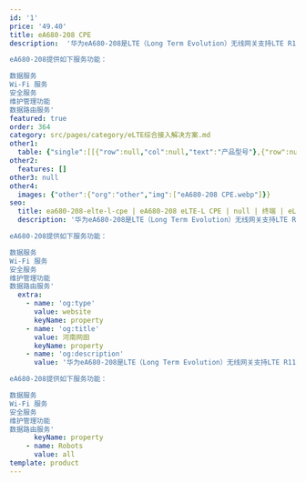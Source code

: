 ```yaml
---
id: '1'
price: '49.40'
title: eA680-208 CPE
description:  '华为eA680-208是LTE（Long Term Evolution）无线网关支持LTE R11/R12标准，支持有线和无线网络接入，承担LTE无线广域网数据、本地有线或无线局域网数据之间的转换任务，具备回传功能，可独立使用，支持室外部署。

eA680-208提供如下服务功能：

数据服务
Wi-Fi 服务
安全服务
维护管理功能
数据路由服务'
featured: true
order: 364
category: src/pages/category/eLTE综合接入解决方案.md
other1: 
  table: {"single":[[{"row":null,"col":null,"text":"产品型号"},{"row":null,"col":null,"text":"eA680-208 CPE"}],[{"row":null,"col":null,"text":"工作频段"},{"row":null,"col":null,"text":"814 MHz to 849 MHz (Band 26 UL)\n859 MHz to 894 MHz (Band 26 DL)\n703 MHz to 784 MHz (Band 28 UL)\n758 MHz to 803 MHz (Band 28 DL)\n452.5 MHz to 457.5 MHz (Band 31 UL)\n462.5 MHz to 467.5 MHz (Band 31 DL)"}],[{"row":null,"col":null,"text":"WLAN"},{"row":null,"col":null,"text":"2.4 GHz ~ 2.4835 GHz"}],[{"row":null,"col":null,"text":"外部接口"},{"row":null,"col":null,"text":"1 USB接口：用于本地维护\n1路千兆网口"}],[{"row":null,"col":null,"text":"指示灯"},{"row":null,"col":null,"text":"一个电源状态指示灯\n一个硬件加热功能指示灯\n一个信号强度指示灯\n一个LTE状态指示灯"}],[{"row":null,"col":null,"text":"功耗"},{"row":null,"col":null,"text":"加热器工作时 < 25W\n加热器关闭时 < 12W"}],[{"row":null,"col":null,"text":"电源"},{"row":null,"col":null,"text":"POE供电，满足IEEE802.3at标准\nPOE适配器：输入交流100V～240V，输出直流54V/650mA"}],[{"row":null,"col":null,"text":"尺寸"},{"row":null,"col":null,"text":"205 mm x 205 mm x 68 mm（不含网口接头，不含安装附件）"}],[{"row":null,"col":null,"text":"重量"},{"row":null,"col":null,"text":"约3kg（不含电源适配器）"}],[{"row":null,"col":null,"text":"保护等级"},{"row":null,"col":null,"text":"IP67"}]]}
other2:
  features: []
other3: null
other4:
  images: {"other":{"org":"other","img":["eA680-208 CPE.webp"]}}
seo:
  title: ea680-208-elte-l-cpe | eA680-208 eLTE-L CPE | null | 终端 | eLTE综合接入解决方案 | 企业无线
  description: '华为eA680-208是LTE（Long Term Evolution）无线网关支持LTE R11/R12标准，支持有线和无线网络接入，承担LTE无线广域网数据、本地有线或无线局域网数据之间的转换任务，具备回传功能，可独立使用，支持室外部署。

eA680-208提供如下服务功能：

数据服务
Wi-Fi 服务
安全服务
维护管理功能
数据路由服务'
  extra:
    - name: 'og:type'
      value: website
      keyName: property
    - name: 'og:title'
      value: 河南网田
      keyName: property
    - name: 'og:description'
      value: '华为eA680-208是LTE（Long Term Evolution）无线网关支持LTE R11/R12标准，支持有线和无线网络接入，承担LTE无线广域网数据、本地有线或无线局域网数据之间的转换任务，具备回传功能，可独立使用，支持室外部署。

eA680-208提供如下服务功能：

数据服务
Wi-Fi 服务
安全服务
维护管理功能
数据路由服务'
      keyName: property
    - name: Robots
      value: all
template: product
---
```

